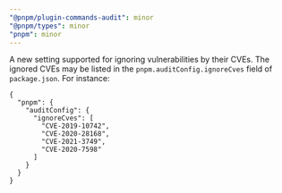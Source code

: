 ```yaml
---
"@pnpm/plugin-commands-audit": minor
"@pnpm/types": minor
"pnpm": minor
---
```


A new setting supported for ignoring vulnerabilities by their CVEs. The ignored CVEs may be listed in the `pnpm.auditConfig.ignoreCves` field of `package.json`. For instance:

```
{
  "pnpm": {
    "auditConfig": {
      "ignoreCves": [
        "CVE-2019-10742",
        "CVE-2020-28168",
        "CVE-2021-3749",
        "CVE-2020-7598"
      ]
    }
  }
}
```
